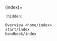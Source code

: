 (index)=

<!--
NOTE: When adding or removing top-level entries in this toctree, you must also
update the corresponding hardcoded links in the theme's sidebartoc.html file:
https://github.com/crate/crate-docs-theme/blob/main/src/crate/theme/rtd/crate/sidebartoc.html

Look for the "Section A: Guide" section in the {% else %} branch.
-->

```{toctree}
:hidden:

Overview <home/index>
start/index
handbook/index

```
